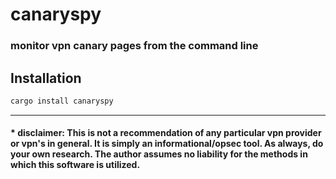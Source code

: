# canaryspy

### monitor vpn canary pages from the command line

## Installation

```bash
cargo install canaryspy
```
----

#### * disclaimer: This is not a recommendation of any particular vpn provider or vpn's in general. It is simply an informational/opsec tool. As always, do your own research. The author assumes no liability for the methods in which this software is utilized.
